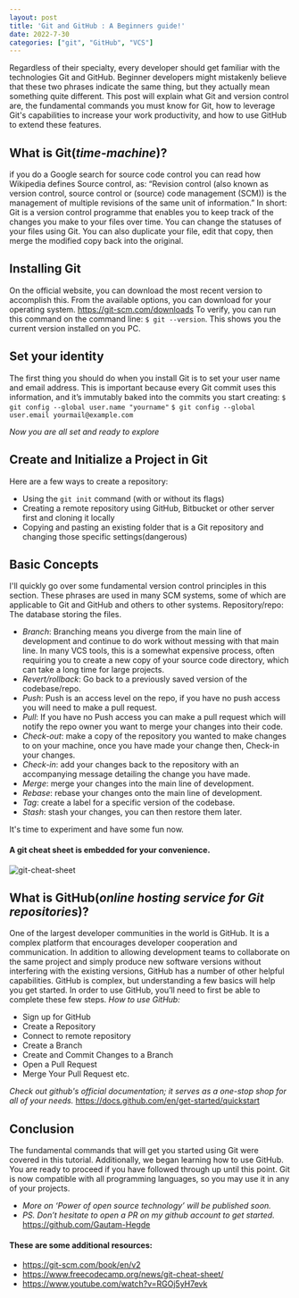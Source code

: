 ```yaml
---
layout: post
title: 'Git and GitHub : A Beginners guide!'
date: 2022-7-30
categories: ["git", "GitHub", "VCS"]
---
```


Regardless of their specialty, every developer should get familiar with the technologies Git and GitHub.
Beginner developers might mistakenly believe that these two phrases indicate the same thing, but they actually mean something quite different.
This post will explain what Git and version control are, the fundamental commands you must know for Git, how to leverage Git's capabilities to increase your work productivity, and how to use GitHub to extend these features.

## What is Git(*time-machine*)? ##
if you do a Google search for source code control you can read how Wikipedia defines Source control, as:
“Revision control (also known as version control, source control or (source) code management (SCM)) is the management of multiple revisions of the same unit of information.”
In short: Git is a version control programme that enables you to keep track of the changes you make to your files over time. You can change the statuses of your files using Git. You can also duplicate your file, edit that copy, then merge the modified copy back into the original.

## Installing Git ##
On the official website, you can download the most recent version to accomplish this. From the available options, you can download for your operating system.
<https://git-scm.com/downloads>
To verify, you can run this command on the command line: `$ git --version`. This shows you the current version installed on you PC.

## Set your identity ##
The first thing you should do when you install Git is to set your user name and email address. This is important because every Git commit uses this information, and it’s immutably baked into the commits you start creating:
`$ git config --global user.name "yourname"`
`$ git config --global user.email yourmail@example.com`

*Now you are all set and ready to explore*

## Create and Initialize a Project in Git ##
Here are a few ways to create a repository:
- Using the `git init` command (with or without its flags)
- Creating a remote repository using GitHub, Bitbucket or other server first and cloning it locally
- Copying and pasting an existing folder that is a Git repository and changing those specific settings(dangerous)

## Basic Concepts ##
I'll quickly go over some fundamental version control principles in this section. These phrases are used in many SCM systems, some of which are applicable to Git and GitHub and others to other systems.
Repository/repo: The database storing the files.
- *Branch*: Branching means you diverge from the main line of development and continue to do work without messing with that main line. In many VCS tools, this is a somewhat expensive process, often requiring you to create a new copy of your source code directory, which can take a long time for large projects.
- *Revert/rollback*: Go back to a previously saved version of the codebase/repo.
- *Push*: Push is an access level on the repo, if you have no push access you will need to make a pull request.
- *Pull*: If you have no Push access you can make a pull request which will notify the repo owner you want to merge your changes into their code.
- *Check-out*: make a copy of the repository you wanted to make changes to on your machine, once you have made your change then, Check-in your changes.
- *Check-in*: add your changes back to the repository with an accompanying message detailing the change you have made.
- *Merge*: merge your changes into the main line of development.
- *Rebase*: rebase your changes onto the main line of development.
- *Tag*: create a label for a specific version of the codebase.
- *Stash*: stash your changes, you can then restore them later.

It's time to experiment and have some fun now. 
#### A git cheat sheet is embedded for your convenience. ####
![git-cheat-sheet](https://user-images.githubusercontent.com/85569489/181935040-00ed5e54-9716-4bc7-9435-bc306a5d39cd.png)

## What is GitHub(*online hosting service for Git repositories*)? ##
One of the largest developer communities in the world is GitHub. It is a complex platform that encourages developer cooperation and communication. In addition to allowing development teams to collaborate on the same project and simply produce new software versions without interfering with the existing versions, GitHub has a number of other helpful capabilities.
GitHub is complex, but understanding a few basics will help you get started. In order to use GitHub, you’ll need to first be able to complete these few steps. 
*How to use GitHub:*

- Sign up for GitHub
- Create a Repository
- Connect to remote repository 
- Create a Branch
- Create and Commit Changes to a Branch
- Open a Pull Request
- Merge Your Pull Request etc.

*Check out github's official documentation; it serves as a one-stop shop for all of your needs.*
 <https://docs.github.com/en/get-started/quickstart>

## Conclusion ##
The fundamental commands that will get you started using Git were covered in this tutorial. Additionally, we began learning how to use GitHub.
You are ready to proceed if you have followed through up until this point. Git is now compatible with all programming languages, so you may use it in any of your projects.
- *More on ‘Power of open source technology’ will be published soon.*
- *PS. Don’t hesitate to open a PR on my github account to get started.*
<https://github.com/Gautam-Hegde>

#### These are some additional resources: ####
- <https://git-scm.com/book/en/v2>
- <https://www.freecodecamp.org/news/git-cheat-sheet/>
- <https://www.youtube.com/watch?v=RGOj5yH7evk>

